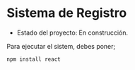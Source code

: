 <h1> Sistema de Registro</h1>

- Estado del proyecto: En construcción.

Para ejecutar el sistem, debes poner;

```npm install react```
